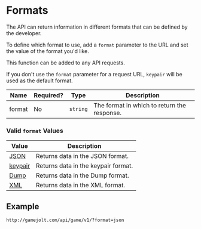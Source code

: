 # Formats

The API can return information in different formats that can be defined by the developer.

To define which format to use, add a `format` parameter to the URL and set the value of the format you'd like.

This function can be added to any API requests.

If you don't use the `format` parameter for a request URL, `keypair` will be used as the default format.

Name | Required? | Type | Description
--- | --- | --- | ---
format | No | `string` | The format in which to return the response.

### Valid `format` Values

Value | Description
--- | ---
[JSON](json.md) | Returns data in the JSON format.
[keypair](keypair.md) | Returns data in the keypair format.
[Dump](dump.md) | Returns data in the Dump format.
[XML](xml.md) | Returns data in the XML format.

## Example

```
http://gamejolt.com/api/game/v1/?format=json
```